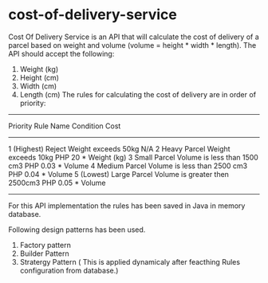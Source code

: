 # cost-of-delivery-service
Cost Of Delivery Service is an API that will calculate the cost of delivery of a parcel based on weight and volume
(volume = height * width * length). The API should accept the following:
1. Weight (kg)
2. Height (cm)
3. Width (cm)
4. Length (cm)
   The rules for calculating the cost of delivery are in order of priority:

-------------------------------------------------------------------------------------
Priority          Rule Name      Condition                        Cost

-------------------------------------------------------------------------------------
1 (Highest)       Reject         Weight exceeds 50kg               N/A
2                 Heavy Parcel   Weight exceeds 10kg               PHP 20 * Weight (kg)
3                 Small Parcel   Volume is less than 1500 cm3      PHP 0.03 * Volume
4                 Medium Parcel  Volume is less than 2500 cm3      PHP 0.04 * Volume
5 (Lowest)        Large Parcel   Volume is greater then 2500cm3    PHP 0.05 * Volume


---------------------------------------------------------------------------------------


For this API implementation the rules has been saved in Java in memory database.

Following design patterns has been used.

1. Factory pattern
2. Builder Pattern
3. Stratergy Pattern ( This is applied dynamicaly after feacthing Rules configuration from database.)



